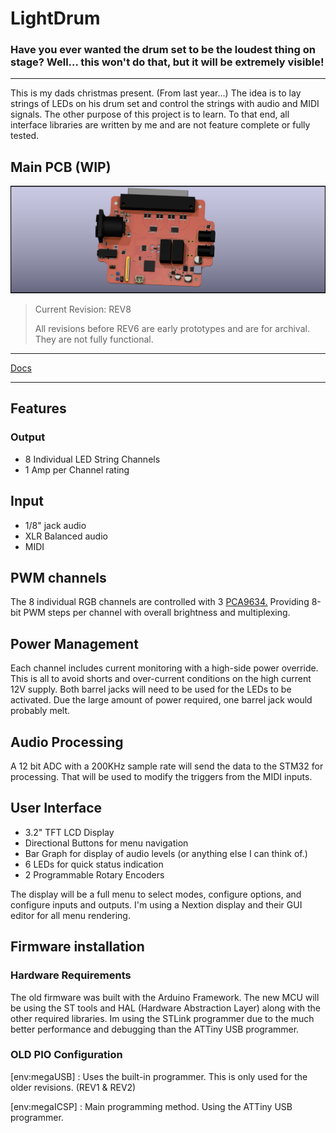 # LightDrum

### Have you ever wanted the drum set to be the loudest thing on stage? Well... this won't do that, but it will be extremely visible!

---

This is my dads christmas present. (From last year...) The idea is to lay strings of LEDs on his drum set and control the strings with audio and MIDI signals. The other purpose of this project is to learn. To that end, all interface libraries are written by me and are not feature complete or fully tested.

## Main PCB (WIP)

![Render 1](./Docs/Renders/REV8/LightDrum-Main-top-fancy1.png)

<!-- ## REV7 PCB Stack

![Render 2](./Docs/Renders/REV7/LightDrum-REV7_side2.jpg) -->

> Current Revision: REV8
>
> All revisions before REV6 are early prototypes and are for archival. They are not fully functional.

---

[Docs](./Docs/)

---

## Features

### Output
- 8 Individual LED String Channels
- 1 Amp per Channel rating

## Input
- 1/8" jack audio
- XLR Balanced audio
- MIDI

## PWM channels

The 8 individual RGB channels are controlled with 3 [PCA9634.](https://www.nxp.com/docs/en/data-sheet/PCA9634.pdf) Providing 8-bit PWM steps per channel with overall brightness and multiplexing.

## Power Management

Each channel includes current monitoring with a high-side power override. This is all to avoid shorts and over-current conditions on the high current 12V supply. Both barrel jacks will need to be used for the LEDs to be activated. Due the large amount of power required, one barrel jack would probably melt.

## Audio Processing

A 12 bit ADC with a 200KHz sample rate will send the data to the STM32 for processing. That will be used to modify the triggers from the MIDI inputs.

## User Interface

- 3.2" TFT LCD Display
- Directional Buttons for menu navigation
- Bar Graph for display of audio levels (or anything else I can think of.)
- 6 LEDs for quick status indication
- 2 Programmable Rotary Encoders

The display will be a full menu to select modes, configure options, and configure inputs and outputs. I'm using a Nextion display and their GUI editor for all menu rendering.

## Firmware installation

### Hardware Requirements

The old firmware was built with the Arduino Framework. The new MCU will be using the ST tools and HAL (Hardware Abstraction Layer) along with the other required libraries. Im using the STLink programmer due to the much better performance and debugging than the ATTiny USB programmer.

### OLD PIO Configuration

[env:megaUSB] : Uses the built-in programmer. This is only used for the older revisions. (REV1 & REV2)

[env:megaICSP] : Main programming method. Using the ATTiny USB programmer.